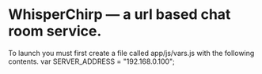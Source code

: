 # WhisperChirp — a url based chat room service.
To launch you must first create a file called app/js/vars.js with the following contents.
var SERVER_ADDRESS = "192.168.0.100";


